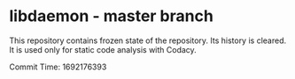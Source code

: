 # libdaemon - master branch

This repository contains frozen state of the repository.
Its history is cleared. It is used only for static code
analysis with Codacy.

Commit Time: 1692176393